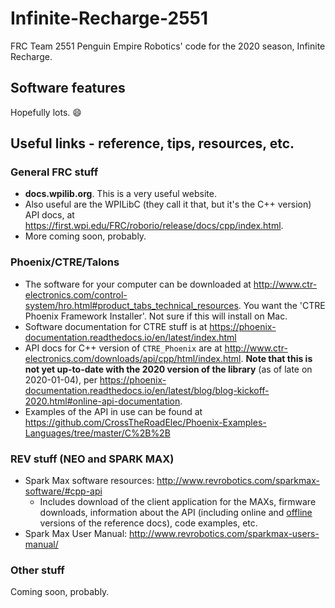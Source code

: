 # Infinite-Recharge-2551
FRC Team 2551 Penguin Empire Robotics' code for the 2020 season, Infinite Recharge.

## Software features

Hopefully lots. :smile:

## Useful links - reference, tips, resources, etc.

### General FRC stuff

- **docs.wpilib.org**. This is a very useful website.
- Also useful are the WPILibC (they call it that, but it's the C++ version) API docs, at https://first.wpi.edu/FRC/roborio/release/docs/cpp/index.html.
- More coming soon, probably.

### Phoenix/CTRE/Talons

- The software for your computer can be downloaded at http://www.ctr-electronics.com/control-system/hro.html#product_tabs_technical_resources. You want the 'CTRE Phoenix Framework Installer'. Not sure if this will install on Mac.
- Software documentation for CTRE stuff is at https://phoenix-documentation.readthedocs.io/en/latest/index.html
- API docs for C++ version of `CTRE_Phoenix` are at http://www.ctr-electronics.com/downloads/api/cpp/html/index.html. **Note that this is not yet up-to-date with the 2020 version of the library** (as of late on 2020-01-04), per https://phoenix-documentation.readthedocs.io/en/latest/blog/blog-kickoff-2020.html#online-api-documentation.
- Examples of the API in use can be found at https://github.com/CrossTheRoadElec/Phoenix-Examples-Languages/tree/master/C%2B%2B

### REV stuff (NEO and SPARK MAX)

- Spark Max software resources: http://www.revrobotics.com/sparkmax-software/#cpp-api
  - Includes download of the client application for the MAXs, firmware downloads, information about the API (including online and [offline](http://www.revrobotics.com/content/sw/max/sw-docs/cpp/index.html) versions of the reference docs), code examples, etc.
- Spark Max User Manual: http://www.revrobotics.com/sparkmax-users-manual/

### Other stuff

Coming soon, probably.